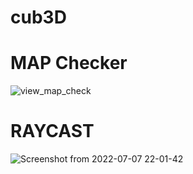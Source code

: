 # cub3D
# MAP Checker
![view_map_check](https://user-images.githubusercontent.com/55319859/174980790-9e09f8b3-a748-4364-a124-d2e808a32828.gif)

# RAYCAST
![Screenshot from 2022-07-07 22-01-42](https://user-images.githubusercontent.com/55319859/177870887-66cf265d-fca5-4a1e-9bef-776f4e207985.png)
